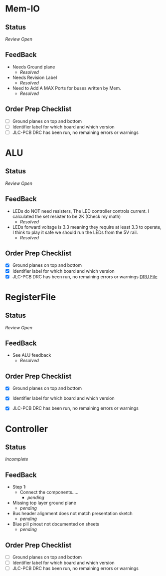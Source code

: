 # Mem-IO
## Status
*Review Open*
## FeedBack
- Needs Ground plane
  - *Resolved*
- Needs Revision Label
  - *Resolved*
- Need to Add A MAX Ports for buses written by Mem.
  - *Resolved*
## Order Prep Checklist
- [ ] Ground planes on top and bottom
- [ ] Identifier label for which board and which version
- [ ] JLC-PCB DRC has been run, no remaining errors or warnings

# ALU
## Status
*Review Open*
## FeedBack
- LEDs do NOT need resisters, The LED controller controls current. I calculated the set resister to be 2K (Check my math)
  - *Resolved*
- LEDs forward voltage is 3.3 meaning they require at least 3.3 to operate, I think to play it safe we should run the LEDs from the 5V rail. 
  - *Resolved*
## Order Prep Checklist
- [x] Ground planes on top and bottom
- [x] Identifier label for which board and which version
- [x] JLC-PCB DRC has been run, no remaining errors or warnings [DRU File](https://github.com/JLCPCB/jlcpcb-eagle/blob/master/design%20rules/jlcpcb-2layers.dru)

# RegisterFile
## Status
*Review Open*
## FeedBack
- See ALU feedback
  - *Resolved*
## Order Prep Checklist
- [x] Ground planes on top and bottom
- [x] Identifier label for which board and which version
- [x] JLC-PCB DRC has been run, no remaining errors or warnings


# Controller
## Status
*Incomplete*
## FeedBack
- Step 1:
  - Connect the components.....
    - *pending*
- Missing top layer ground plane
  - *pending*
- Bus header alignment does not match presentation sketch
  - *pending*
- Blue pill pinout not documented on sheets
  - *pending*

## Order Prep Checklist
- [ ] Ground planes on top and bottom
- [ ] Identifier label for which board and which version
- [ ] JLC-PCB DRC has been run, no remaining errors or warnings

